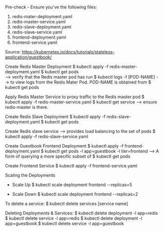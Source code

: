 Pre-check - Ensure you've the following files:

1. redis-mater-deployment.yaml
2. redis-master-service.yaml
3. redis-slave-deployment.yaml
4. redis-slave-service.yaml
5. frontend-deployment.yaml
6. frontend-service.yaml

Source: https://kubernetes.io/docs/tutorials/stateless-application/guestbook/

Create Redis Master Deployment
$ kubectl apply -f redis-master-deployment.yaml
$ kubectl get pods  
--> verify that the Redis master pod has run
$ kubectl logs -f [POD-NAME]
--> to view logs from the Redis Mater Pod. POD-NAME is obtained from $ kubectl get pods

Apply Redis Master Service to proxy traffic to the Redis master pod
$ kubectl apply -f redis-master-service.yaml
$ kubectl get service
--> ensure redis-master is there.

Create Redis Slave Deployment
$ kubectl apply -f redis-slave-deployment.yaml
$ kubectl get pods

Create Redis slave service --> provides load balancing to the set of pods
$ kubectl apply -f redis-slave-service.yaml

Create Guestbook Frontend Deployment
$ kubectl apply -f frontend-deployment.yaml
$ kubectl get pods -l app=guestbook -l tier=frontend
--> A form of querying a more specific subset of $ kubectl get pods

Create Frontend Service
$ kubectl apply -f frontend-service.yaml

Scaling the Deployments
- Scale Up
$ kubectl scale deployment frontend --replicas=5

- Scale Down
$ kubectl scale deployment frontend --replicas=2


To delete a service:
$ kubectl delete services [service name]


Deleting Deployments & Services:
$ kubectl delete deployment -l app=redis
$ kubectl delete service -l app=redis
$ kubectl delete deployment -l app=guestbook
$ kubectl delete service -l app=guestbook
